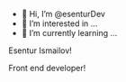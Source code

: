 - 👋 Hi, I’m @esenturDev
- 👀 I’m interested in ...
- 🌱 I’m currently learning ...

Esentur Ismailov!


Front end developer!
<!---
esenturDev/esenturDev is a ✨ special ✨ repository because its `README.md` (this file) appears on your GitHub profile.
You can click the Preview link to take a look at your changes.
--->
